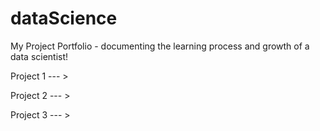 # dataScience

My Project Portfolio - documenting the learning process and growth of a data scientist!


Project 1
--- > 

Project 2
--- > 

Project 3
--- > 

